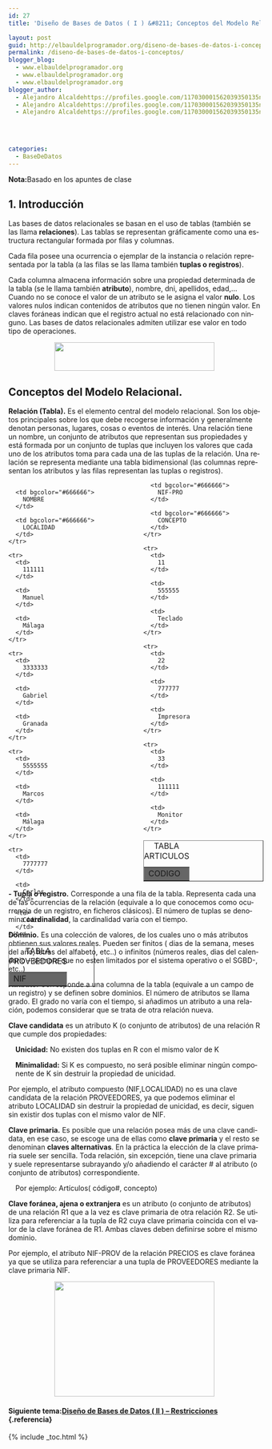 ```yaml
---
id: 27
title: 'Diseño de Bases de Datos ( I ) &#8211; Conceptos del Modelo Relacional'

layout: post
guid: http://elbauldelprogramador.org/diseno-de-bases-de-datos-i-conceptos-del-modelo-relacional/
permalink: /diseno-de-bases-de-datos-i-conceptos/
blogger_blog:
  - www.elbauldelprogramador.org
  - www.elbauldelprogramador.org
  - www.elbauldelprogramador.org
blogger_author:
  - Alejandro Alcaldehttps://profiles.google.com/117030001562039350135noreply@blogger.com
  - Alejandro Alcaldehttps://profiles.google.com/117030001562039350135noreply@blogger.com
  - Alejandro Alcaldehttps://profiles.google.com/117030001562039350135noreply@blogger.com

  
  
  
categories:
  - BaseDeDatos
---
```

<div class="icosql">
</div>

<p class="nota">
  <strong>Nota:</strong>Basado en los apuntes de clase
</p>

<h2 lang="es">
  1. Introducción
</h2>

<p lang="es">
  Las bases de datos relacionales se basan en el uso de tablas (también se las llama <strong>relaciones</strong>). Las tablas se representan gráficamente como una estructura rectangular formada por filas y columnas.
</p>

  
<!--ad-->

<p lang="es">
  Cada fila posee una ocurrencia o ejemplar de la instancia o relación representada por la tabla (a las filas se las llama también <strong>tuplas o registros</strong>).
</p>

<p lang="es">
  Cada columna almacena información sobre una propiedad determinada de la tabla (se le llama también <strong>atributo</strong>), nombre, dni, apellidos, edad,&#8230; Cuando no se conoce el valor de un atributo se le asigna el valor <strong>nulo</strong>. Los valores nulos indican contenidos de atributos que no tienen ningún valor. En claves foráneas indican que el registro actual no está relacionado con ninguno. Las bases de datos relacionales admiten utilizar ese valor en todo tipo de operaciones.
</p>

<div class="separator" style="clear: both; text-align: center;">
  <a href="http://3.bp.blogspot.com/_IlK2pNFFgGM/TNvmeiTTliI/AAAAAAAAAEc/oeK5KsBvCx4/s1600/m.rf1.png" imageanchor="1" style="margin-left: 1em; margin-right: 1em;"><img border="0" height="57" src="http://3.bp.blogspot.com/_IlK2pNFFgGM/TNvmeiTTliI/AAAAAAAAAEc/oeK5KsBvCx4/s320/m.rf1.png" width="320" /></a>
</div>

<h2 lang="es">
  Conceptos del Modelo Relacional.<br />
</h2>

<p lang="es">
  <strong>Relación (Tabla).</strong> Es el elemento central del modelo relacional. Son los objetos principales sobre los que debe recogerse información y generalmente denotan personas, lugares, cosas o eventos de interés. Una relación tiene un nombre, un conjunto de atributos que representan sus propiedades y está formada por un conjunto de tuplas que incluyen los valores que cada uno de los atributos toma para cada una de las tuplas de la relación. Una relación se representa mediante una tabla bidimensional (las columnas representan los atributos y las filas representan las tuplas o registros).
</p>

<div style="position:absolute;">
  <table border="1" cellspacing="0">
    <caption>TABLA PROVEEDORES</caption> <tr>
      <td bgcolor="#666666">
        NIF
      </td>
      
      <td bgcolor="#666666">
        NOMBRE
      </td>
      
      <td bgcolor="#666666">
        LOCALIDAD
      </td>
    </tr>
    
    <tr>
      <td>
        111111
      </td>
      
      <td>
        Manuel
      </td>
      
      <td>
        Málaga
      </td>
    </tr>
    
    <tr>
      <td>
        3333333
      </td>
      
      <td>
        Gabriel
      </td>
      
      <td>
        Granada
      </td>
    </tr>
    
    <tr>
      <td>
        5555555
      </td>
      
      <td>
        Marcos
      </td>
      
      <td>
        Málaga
      </td>
    </tr>
    
    <tr>
      <td>
        7777777
      </td>
      
      <td>
        Carlos
      </td>
      
      <td>
        Cádiz
      </td>
    </tr>
  </table>
</div>

<div style=" width:240px; position:relative; left:270px;">
  <table border="1" cellspacing="0">
    <caption>TABLA ARTICULOS</caption> <tr>
      <td bgcolor="#666666">
        CODIGO
      </td>
      
      <td bgcolor="#666666">
        NIF-PRO
      </td>
      
      <td bgcolor="#666666">
        CONCEPTO
      </td>
    </tr>
    
    <tr>
      <td>
        11
      </td>
      
      <td>
        555555
      </td>
      
      <td>
        Teclado
      </td>
    </tr>
    
    <tr>
      <td>
        22
      </td>
      
      <td>
        777777
      </td>
      
      <td>
        Impresora
      </td>
    </tr>
    
    <tr>
      <td>
        33
      </td>
      
      <td>
        111111
      </td>
      
      <td>
        Monitor
      </td>
    </tr>
  </table>
</div>

<p lang="es">
  <strong>- Tupla o registro.</strong> Corresponde a una fila de la tabla. Representa cada una de las ocurrencias de la relación (equivale a lo que conocemos como ocurrencia de un registro, en ficheros clásicos). El número de tuplas se denomina <strong>cardinalidad</strong>, la cardinalidad varía con el tiempo.
</p>

<p lang="es">
  <strong>Dominio.</strong> Es una colección de valores, de los cuales uno o más atributos obtienen sus valores reales. Pueden ser finitos ( dias de la semana, meses del año, letras del alfabeto, etc..) o infinitos (números reales, dias del calendario – siempre que no esten limitados por el sistema operativo o el SGBD-, etc..)
</p>

<p lang="es">
  <strong>Atributo.</strong> Corresponde a una columna de la tabla (equivale a un campo de un registro) y se definen sobre dominios. El número de atributos se llama grado. El grado no varía con el tiempo, si añadimos un atributo a una relación, podemos considerar que se trata de otra relación nueva.
</p>

<p lang="es">
  <strong>Clave candidata</strong> es un atributo K (o conjunto de atributos) de una relación R que cumple dos propiedades:
</p>

<p lang="es" style="margin-left: 1em">
  <strong>Unicidad:</strong> No existen dos tuplas en R con el mismo valor de K
</p>

<p lang="es" style="margin-left: 1em">
  <strong>Minimalidad:</strong> Si K es compuesto, no será posible eliminar ningún componente de K sin destruir la propiedad de unicidad.
</p>

Por ejemplo, el atributo compuesto (NIF,LOCALIDAD) no es una clave candidata de la relación PROVEEDORES, ya que podemos eliminar el atributo LOCALIDAD sin destruir la propiedad de unicidad, es decir, siguen sin existir dos tuplas con el mismo valor de NIF. 

<p lang="es">
  <strong>Clave primaria.</strong> Es posible que una relación posea más de una clave candidata, en ese caso, se escoge una de ellas como <strong>clave primaria</strong> y el resto se denominan <strong>claves alternativas</strong>. En la práctica la elección de la clave primaria suele ser sencilla. Toda relación, sin excepción, tiene una clave primaria y suele representarse subrayando y/o añadiendo el carácter # al atributo (o conjunto de atributos) correspondiente.
</p>

<p lang="es" style="margin-left: 1em">
  Por ejemplo: Artículos( código#, concepto)
</p></p> 

<p lang="es">
  <strong>Clave foránea, ajena o extranjera</strong> es un atributo (o conjunto de atributos) de una relación R1 que a la vez es clave primaria de otra relación R2. Se utiliza para referenciar a la tupla de R2 cuya clave primaria coincida con el valor de la clave foránea de R1. Ambas claves deben definirse sobre el mismo dominio.
</p>

Por ejemplo, el atributo NIF-PROV de la relación PRECIOS es clave foránea ya que se utiliza para referenciar a una tupla de PROVEEDORES mediante la clave primaria NIF.

<div class="separator" style="clear: both; text-align: center;">
  <a href="http://2.bp.blogspot.com/_IlK2pNFFgGM/TOEf64pXGdI/AAAAAAAAAE0/eersZkN7Aj4/s1600/m.rf2.png" imageanchor="1" style="margin-left: 1em; margin-right: 1em;"><img border="0" height="230" src="http://2.bp.blogspot.com/_IlK2pNFFgGM/TOEf64pXGdI/AAAAAAAAAE0/eersZkN7Aj4/s320/m.rf2.png" width="320" /></a>
</div></p> 



#### Siguiente tema:[Diseño de Bases de Datos ( II ) &#8211; Restricciones][1] {.referencia}



 [1]: http://elbauldelprogramador.com/diseno-de-bases-de-datos-ii/

{% include _toc.html %}
